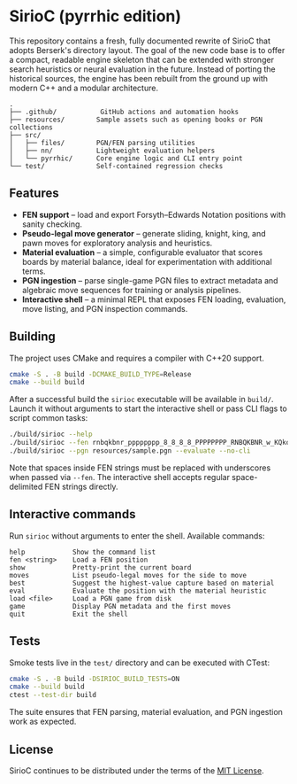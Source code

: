 # SirioC (pyrrhic edition)

This repository contains a fresh, fully documented rewrite of SirioC that adopts
Berserk's directory layout. The goal of the new code base is to offer a compact,
readable engine skeleton that can be extended with stronger search heuristics or
neural evaluation in the future. Instead of porting the historical sources, the
engine has been rebuilt from the ground up with modern C++ and a modular
architecture.

```
.
├── .github/           GitHub actions and automation hooks
├── resources/        Sample assets such as opening books or PGN collections
├── src/
│   ├── files/        PGN/FEN parsing utilities
│   ├── nn/           Lightweight evaluation helpers
│   └── pyrrhic/      Core engine logic and CLI entry point
└── test/             Self-contained regression checks
```

## Features

* **FEN support** – load and export Forsyth–Edwards Notation positions with
  sanity checking.
* **Pseudo-legal move generator** – generate sliding, knight, king, and pawn
  moves for exploratory analysis and heuristics.
* **Material evaluation** – a simple, configurable evaluator that scores boards
  by material balance, ideal for experimentation with additional terms.
* **PGN ingestion** – parse single-game PGN files to extract metadata and
  algebraic move sequences for training or analysis pipelines.
* **Interactive shell** – a minimal REPL that exposes FEN loading, evaluation,
  move listing, and PGN inspection commands.

## Building

The project uses CMake and requires a compiler with C++20 support.

```bash
cmake -S . -B build -DCMAKE_BUILD_TYPE=Release
cmake --build build
```

After a successful build the `sirioc` executable will be available in
`build/`. Launch it without arguments to start the interactive shell or pass
CLI flags to script common tasks:

```bash
./build/sirioc --help
./build/sirioc --fen rnbqkbnr_pppppppp_8_8_8_8_PPPPPPPP_RNBQKBNR_w_KQkq_-_0_1 --print
./build/sirioc --pgn resources/sample.pgn --evaluate --no-cli
```

Note that spaces inside FEN strings must be replaced with underscores when
passed via `--fen`. The interactive shell accepts regular space-delimited FEN
strings directly.

## Interactive commands

Run `sirioc` without arguments to enter the shell. Available commands:

```
help            Show the command list
fen <string>    Load a FEN position
show            Pretty-print the current board
moves           List pseudo-legal moves for the side to move
best            Suggest the highest-value capture based on material
eval            Evaluate the position with the material heuristic
load <file>     Load a PGN game from disk
game            Display PGN metadata and the first moves
quit            Exit the shell
```

## Tests

Smoke tests live in the `test/` directory and can be executed with CTest:

```bash
cmake -S . -B build -DSIRIOC_BUILD_TESTS=ON
cmake --build build
ctest --test-dir build
```

The suite ensures that FEN parsing, material evaluation, and PGN ingestion work
as expected.

## License

SirioC continues to be distributed under the terms of the [MIT License](LICENSE).
